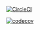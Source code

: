 [![CircleCI](https://dl.circleci.com/status-badge/img/gh/nguyenhoanganhtuan1206/JavaExercise/tree/main.svg?style=svg)](https://dl.circleci.com/status-badge/redirect/gh/nguyenhoanganhtuan1206/JavaExercise/tree/main)

[![codecov](https://codecov.io/gh/nguyenhoanganhtuan1206/JavaExercise/branch/main/graph/badge.svg?token=ZEZ22YYQVC)](https://codecov.io/gh/nguyenhoanganhtuan1206/JavaExercise)
